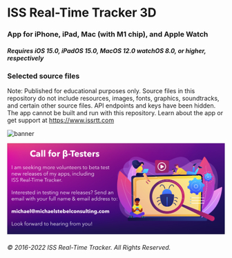 #  ISS Real-Time Tracker 3D

### App for iPhone, iPad, Mac (with M1 chip), and Apple Watch
##### Requires iOS 15.0, iPadOS 15.0, MacOS 12.0 watchOS 8.0, or higher, respectively

### Selected source files

Note: Published for educational purposes only. Source files in this repository do not include resources, images, fonts, graphics, soundtracks, and certain other source files. API endpoints and keys have been hidden. The app cannot be built and run with this repository.
Learn about the app or get support at https://www.issrtt.com

![banner](https://github.com/MDStebel/ISSRTT3D-Source-Selected/blob/d7b4977d23399d70c08844ddaa38ab3107a0685b/Banner%20-%20ISS%20Real-Time%20Tracker%203D.png)

![banner](https://github.com/MDStebel/ISSRTT-Source-Public/blob/master/Call%20for%20Beta%20Testers.png)


###### © 2016-2022 ISS Real-Time Tracker. All Rights Reserved.
